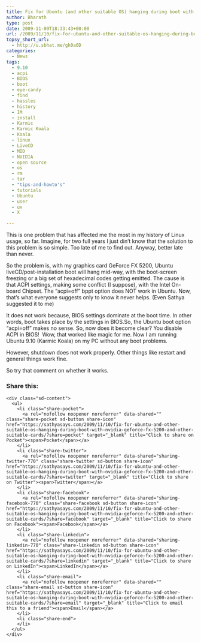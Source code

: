 ```yaml
---
title: Fix for Ubuntu (and other suitable OS) hanging during boot with nVidia GeForce FX 5200 (and other suitable cards)
author: Bharath
type: post
date: 2009-11-09T18:33:43+00:00
url: /2009/11/10/fix-for-ubuntu-and-other-suitable-os-hanging-during-boot-with-nvidia-geforce-fx-5200-and-other-suitable-cards/
topsy_short_url:
  - http://u.sbhat.me/gk0a6D
categories:
  - News
tags:
  - 9.10
  - acpi
  - BIOS
  - boot
  - eye-candy
  - find
  - hassles
  - history
  - IM
  - install
  - Karmic
  - Karmic Koala
  - Koala
  - linux
  - LiveCD
  - MID
  - NVIDIA
  - open source
  - os
  - rm
  - tar
  - "tips-and-howto's"
  - tutorials
  - Ubuntu
  - user
  - ux
  - X

---
```

This is one problem that has affected me the most in my history of Linux usage, so far. Imagine, for two full years I just din&#8217;t know that the solution to this problem is so simple. Too late of me to find out. Anyway, better late than never.

So the problem is, with my graphics card GeForce FX 5200, Ubuntu liveCD/post-installation boot will hang mid-way, with the boot-screen freezing or a big set of hexadecimal codes getting emitted. The cause is that ACPI settings, making some conflict (I suppose), with the Intel On-board Chipset. The &#8220;acpi=off&#8221; bppt option does NOT work in Ubuntu. Now, that&#8217;s what everyone suggests only to know it never helps. (Even Sathya suggested it to me)

It does not work because, BIOS settings dominate at the boot time. In other words, boot takes place by the settings in BIOS.So, the Ubuntu boot option &#8220;acpi=off&#8221; makes no sense. So, now does it become clear? You disable ACPI in BIOS!  Wow, that worked like magic for me. Now I am running Ubuntu 9.10 (Karmic Koala) on my PC without any boot problems.

However, shutdown does not work properly. Other things like restart and general things work fine.

So try that comment on whether it works.

<div class="sharedaddy sd-sharing-enabled">
  <div class="robots-nocontent sd-block sd-social sd-social-icon-text sd-sharing">
    <h3 class="sd-title">
      Share this:
    </h3>
    
    <div class="sd-content">
      <ul>
        <li class="share-pocket">
          <a rel="nofollow noopener noreferrer" data-shared="" class="share-pocket sd-button share-icon" href="https://sathyasays.com/2009/11/10/fix-for-ubuntu-and-other-suitable-os-hanging-during-boot-with-nvidia-geforce-fx-5200-and-other-suitable-cards/?share=pocket" target="_blank" title="Click to share on Pocket"><span>Pocket</span></a>
        </li>
        <li class="share-twitter">
          <a rel="nofollow noopener noreferrer" data-shared="sharing-twitter-770" class="share-twitter sd-button share-icon" href="https://sathyasays.com/2009/11/10/fix-for-ubuntu-and-other-suitable-os-hanging-during-boot-with-nvidia-geforce-fx-5200-and-other-suitable-cards/?share=twitter" target="_blank" title="Click to share on Twitter"><span>Twitter</span></a>
        </li>
        <li class="share-facebook">
          <a rel="nofollow noopener noreferrer" data-shared="sharing-facebook-770" class="share-facebook sd-button share-icon" href="https://sathyasays.com/2009/11/10/fix-for-ubuntu-and-other-suitable-os-hanging-during-boot-with-nvidia-geforce-fx-5200-and-other-suitable-cards/?share=facebook" target="_blank" title="Click to share on Facebook"><span>Facebook</span></a>
        </li>
        <li class="share-linkedin">
          <a rel="nofollow noopener noreferrer" data-shared="sharing-linkedin-770" class="share-linkedin sd-button share-icon" href="https://sathyasays.com/2009/11/10/fix-for-ubuntu-and-other-suitable-os-hanging-during-boot-with-nvidia-geforce-fx-5200-and-other-suitable-cards/?share=linkedin" target="_blank" title="Click to share on LinkedIn"><span>LinkedIn</span></a>
        </li>
        <li class="share-email">
          <a rel="nofollow noopener noreferrer" data-shared="" class="share-email sd-button share-icon" href="https://sathyasays.com/2009/11/10/fix-for-ubuntu-and-other-suitable-os-hanging-during-boot-with-nvidia-geforce-fx-5200-and-other-suitable-cards/?share=email" target="_blank" title="Click to email this to a friend"><span>Email</span></a>
        </li>
        <li class="share-end">
        </li>
      </ul>
    </div>
  </div>
</div>